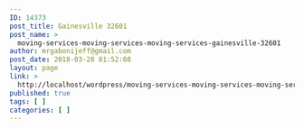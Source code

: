 ```yaml
---
ID: 14373
post_title: Gainesville 32601
post_name: >
  moving-services-moving-services-moving-services-gainesville-32601
author: mrgabonijeff@gmail.com
post_date: 2018-03-28 01:52:08
layout: page
link: >
  http://localhost/wordpress/moving-services-moving-services-moving-services-gainesville-32601/
published: true
tags: [ ]
categories: [ ]
---
```

